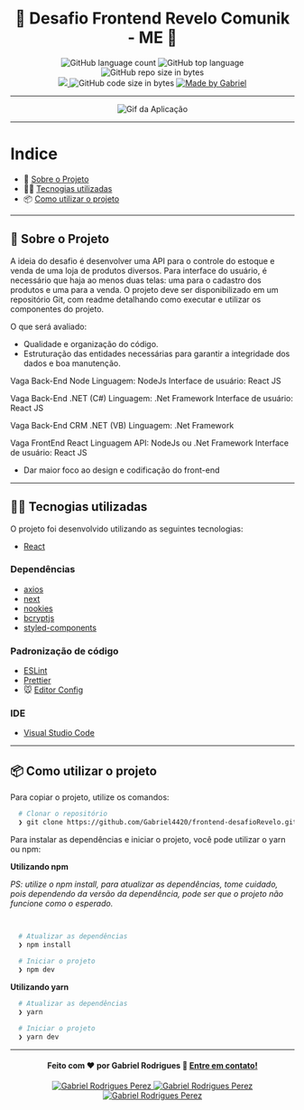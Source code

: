 <h1 align="center">
  📃 Desafio Frontend Revelo Comunik - ME 📃
</h1>

<p align="center">
   <img alt="GitHub language count" src="https://img.shields.io/github/languages/count/Gabriel4420/frontend-desafioRevelo">

  <img alt="GitHub top language" src="https://img.shields.io/github/languages/top/Gabriel4420/frontend-desafioRevelo?logo=html">

  <img alt="GitHub repo size in bytes" src="https://img.shields.io/github/repo-size/Gabriel4420/frontend-desafioRevelo?color=green">

  <br>
  
  <a href="https://www.codacy.com/manual/Gabriel4420/frontend-desafioRevelo?utm_source=github.com&amp;utm_medium=referral&amp;utm_content=Gabriel4420/frontend-desafioRevelo&amp;utm_campaign=Badge_Grade">
    <img src="https://app.codacy.com/project/badge/Grade/6dd6b46abeb14e99935a2b9ac5c6ede2"/>
  </a>
  
  <img alt="GitHub code size in bytes" src="https://img.shields.io/github/last-commit/Gabriel4420/frontend-desafioRevelo">


  <a href="https://www.linkedin.com/in/gabriel-rodrigues-perez-2069b072/">
    <img alt="Made by Gabriel" src="https://img.shields.io/badge/made%20by-Gabriel-%2304D361">
  </a>
</p>

---

<p align="center">
  <img alt="Gif da Aplicação" src="./HomeApp.png" />
</p>

---

# Indice

- :rocket: [Sobre o Projeto](#rocket-sobre-o-projeto)
- 👨‍💻️ [Tecnogias utilizadas](#%EF%B8%8F-tecnogias-utilizadas)
- 📦️ [Como utilizar o projeto](#%EF%B8%8F-como-utilizar-o-projeto)
---

## :rocket: Sobre o Projeto

A ideia do desafio é desenvolver uma API para o controle do estoque e venda de uma loja de produtos diversos.
Para interface do usuário, é necessário que haja ao menos duas telas: uma para o cadastro dos produtos e uma para a venda.
O projeto deve ser disponibilizado em um repositório Git, com readme detalhando como executar e utilizar os componentes do projeto.

O que será avaliado:
- Qualidade e organização do código.
- Estruturação das entidades necessárias para garantir a integridade dos dados e boa manutenção.

Vaga Back-End Node
Linguagem: NodeJs
Interface de usuário: React JS

Vaga Back-End .NET (C#)
Linguagem: .Net Framework
Interface de usuário: React JS

Vaga Back-End CRM .NET (VB)
Linguagem: .Net Framework

Vaga FrontEnd React
Linguagem API: NodeJs ou .Net Framework
Interface de usuário: React JS
- Dar maior foco ao design e codificação do front-end

---

## 👨‍💻️ Tecnogias utilizadas

O projeto foi desenvolvido utilizando as seguintes tecnologias:

- [React](https://pt-br.reactjs.org)


### Dependências

  - [axios](https://axios-http.com/docs/intro)
  - [next](https://nextjs.org/docs)
  - [nookies](https://github.com/maticzav/nookies)
  - [bcryptjs](https://www.npmjs.com/package/bcryptjs)
  - [styled-components](https://styled-components.com/docs/basics)


### Padronização de código

  - [ESLint](https://eslint.org/)
  - [Prettier](https://prettier.io/)
  - :mouse: [Editor Config](https://editorconfig.org/)

### IDE

  - [Visual Studio Code](https://code.visualstudio.com/)

---

## 📦️ Como utilizar o projeto

Para copiar o projeto, utilize os comandos:

```bash
  # Clonar o repositório
  ❯ git clone https://github.com/Gabriel4420/frontend-desafioRevelo.git

```
Para instalar as dependências e iniciar o projeto, você pode utilizar o yarn ou npm:

**Utilizando npm**

*PS: utilize o npm install, para atualizar as dependências, tome cuidado, pois dependendo da versão da dependência, pode ser que o projeto não funcione como o esperado.*

```bash
  

  # Atualizar as dependências
  ❯ npm install
 
  # Iniciar o projeto
  ❯ npm dev
```

**Utilizando yarn**



```bash
  # Atualizar as dependências
  ❯ yarn

  # Iniciar o projeto
  ❯ yarn dev
```

---

<h4 align="center">
  Feito com ❤️ por Gabriel Rodrigues 👋️ <a href="mailto:gabriel_rodrigues_perez@hotmail.com">Entre em contato!</a>
</h4>

<p align="center">

  <a href="https://www.linkedin.com/in/gabriel-rodrigues-perez-2069b072/">
    <img alt="Gabriel Rodrigues Perez" src="https://img.shields.io/badge/LinkedIn-Gabriel_Rodrigues-0e76a8?style=flat&logoColor=white&logo=linkedin">
  </a>
  <a href="https://www.facebook.com/gabriel.rodrigues.perez">
    <img alt="Gabriel Rodrigues Perez" src="https://img.shields.io/badge/Facebook-Gabriel_Rodrigues-1778F2?style=flat&logoColor=white&logo=facebook">
  </a>
  <a href="https://www.instagram.com/gabriel_rodrigues_perez/">
    <img alt="Gabriel Rodrigues Perez" src="https://img.shields.io/badge/Instagram-@gabriel4420-833AB4?style=flat&logoColor=white&logo=instagram">
  </a>
  
  
</p>